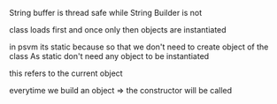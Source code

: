 
String buffer is thread safe while String Builder is not

class loads first and once only
then objects are instantiated

in psvm its static because so that we don't need to create object of the class
As static don't need any object to be instantiated

this refers to the current object

everytime we build an object => the constructor will be called